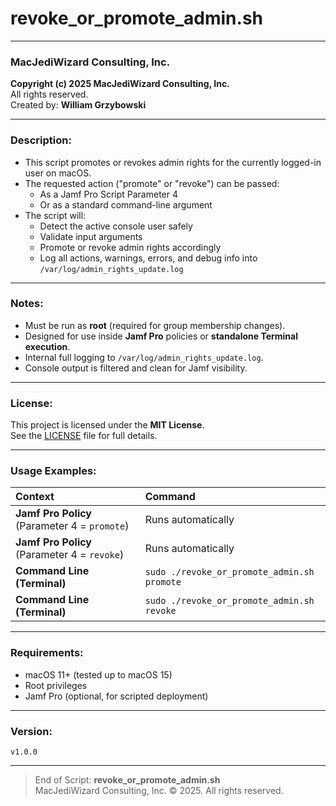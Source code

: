 # revoke_or_promote_admin.sh

---

### MacJediWizard Consulting, Inc.
**Copyright (c) 2025 MacJediWizard Consulting, Inc.**  
All rights reserved.  
Created by: **William Grzybowski**

---

### Description:
- This script promotes or revokes admin rights for the currently logged-in user on macOS.
- The requested action ("promote" or "revoke") can be passed:
  - As a Jamf Pro Script Parameter 4
  - Or as a standard command-line argument
- The script will:
  - Detect the active console user safely
  - Validate input arguments
  - Promote or revoke admin rights accordingly
  - Log all actions, warnings, errors, and debug info into `/var/log/admin_rights_update.log`

---

### Notes:
- Must be run as **root** (required for group membership changes).
- Designed for use inside **Jamf Pro** policies or **standalone Terminal execution**.
- Internal full logging to `/var/log/admin_rights_update.log`.
- Console output is filtered and clean for Jamf visibility.

---

### License:
This project is licensed under the **MIT License**.  
See the [LICENSE](LICENSE) file for full details.

---

### Usage Examples:
| Context | Command |
|:--------|:--------|
| **Jamf Pro Policy** (Parameter 4 = `promote`) | Runs automatically |
| **Jamf Pro Policy** (Parameter 4 = `revoke`) | Runs automatically |
| **Command Line (Terminal)** | `sudo ./revoke_or_promote_admin.sh promote` |
| **Command Line (Terminal)** | `sudo ./revoke_or_promote_admin.sh revoke` |

---

### Requirements:
- macOS 11+ (tested up to macOS 15)
- Root privileges
- Jamf Pro (optional, for scripted deployment)

---

### Version:
`v1.0.0`

---

> End of Script: **revoke_or_promote_admin.sh**  
> MacJediWizard Consulting, Inc. © 2025. All rights reserved.